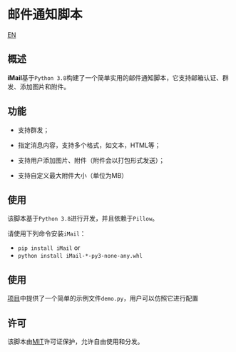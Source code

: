 # 邮件通知脚本

[EN](./README.md)

## 概述

**iMail**基于`Python 3.8`构建了一个简单实用的邮件通知脚本，它支持邮箱认证、群发、添加图片和附件。

## 功能 

* 支持群发；

* 指定消息内容，支持多个格式，如文本，HTML等；

* 支持用户添加图片、附件（附件会以打包形式发送）；

* 支持自定义最大附件大小（单位为MB）

## 使用

该脚本基于`Python 3.8`进行开发，并且依赖于`Pillow`。

请使用下列命令安装`iMail`：
- `pip install iMail` or
- `python install iMail-*-py3-none-any.whl`

## 使用

[项目]()中提供了一个简单的示例文件`demo.py`，用户可以仿照它进行配置

## 许可

该脚本由[MIT](./LICENSE)许可证保护，允许自由使用和分发。
